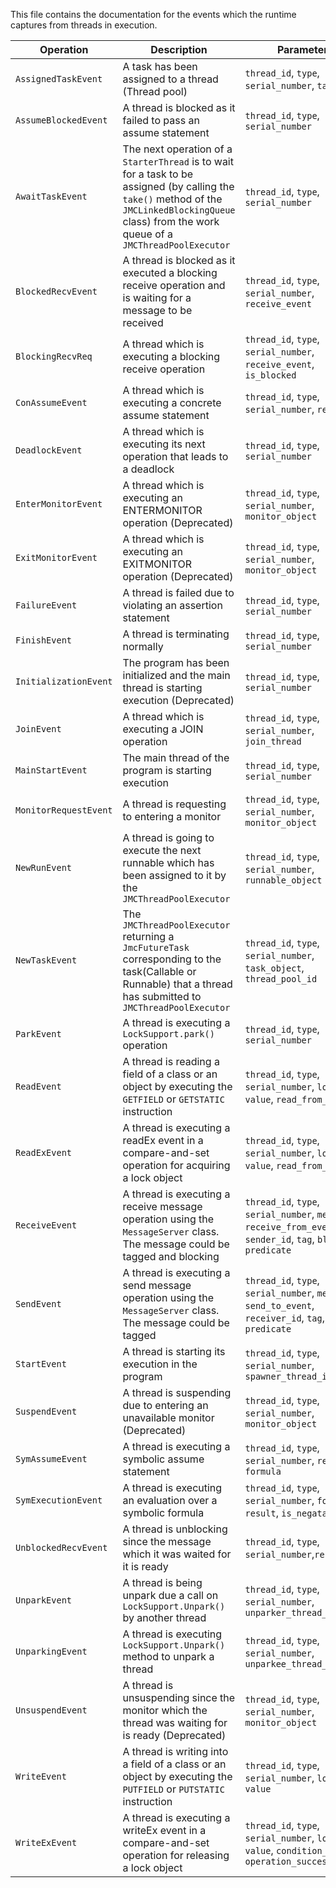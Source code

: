 This file contains the documentation for the events which the runtime captures from threads in execution.

| Operation             | Description                                                                                                                                                                                          | Parameters                                                                                                         |
|-----------------------|------------------------------------------------------------------------------------------------------------------------------------------------------------------------------------------------------|--------------------------------------------------------------------------------------------------------------------|
| `AssignedTaskEvent`   | A task has been assigned to a thread (Thread pool)                                                                                                                                                   | `thread_id`, `type`, `serial_number`, `task`                                                                       |
| `AssumeBlockedEvent`  | A thread is blocked as it failed to pass an assume statement                                                                                                                                         | `thread_id`, `type`, `serial_number`                                                                               |
| `AwaitTaskEvent`      | The next operation of a `StarterThread` is to wait for a task to be assigned (by calling the `take()` method of the `JMCLinkedBlockingQueue` class) from the work queue of a `JMCThreadPoolExecutor` | `thread_id`, `type`, `serial_number`                                                                               |
| `BlockedRecvEvent`    | A thread is blocked as it executed a blocking receive operation and is waiting for a message to be received                                                                                          | `thread_id`, `type`, `serial_number`, `receive_event`                                                              |
| `BlockingRecvReq`     | A thread which is executing a blocking receive operation                                                                                                                                             | `thread_id`, `type`, `serial_number`, `receive_event`, `is_blocked`                                                |
| `ConAssumeEvent`      | A thread which is executing a concrete assume statement                                                                                                                                              | `thread_id`, `type`, `serial_number`, `result`                                                                     |
| `DeadlockEvent`       | A thread which is executing its next operation that leads to a deadlock                                                                                                                              | `thread_id`, `type`, `serial_number`                                                                               |
| `EnterMonitorEvent`   | A thread which is executing an ENTERMONITOR operation (Deprecated)                                                                                                                                   | `thread_id`, `type`, `serial_number`, `monitor_object`                                                             |
| `ExitMonitorEvent`    | A thread which is executing an EXITMONITOR operation (Deprecated)                                                                                                                                    | `thread_id`, `type`, `serial_number`, `monitor_object`                                                             |
| `FailureEvent`        | A thread is failed due to violating an assertion statement                                                                                                                                           | `thread_id`, `type`, `serial_number`                                                                               |
| `FinishEvent`         | A thread is terminating normally                                                                                                                                                                     | `thread_id`, `type`, `serial_number`                                                                               |
| `InitializationEvent` | The program has been initialized and the main thread is starting execution (Deprecated)                                                                                                              | `thread_id`, `type`, `serial_number`                                                                               |
| `JoinEvent`           | A thread which is executing a JOIN operation                                                                                                                                                         | `thread_id`, `type`, `serial_number`, `join_thread`                                                                |
| `MainStartEvent`      | The main thread of the program is starting execution                                                                                                                                                 | `thread_id`, `type`, `serial_number`                                                                               |
| `MonitorRequestEvent` | A thread is requesting to entering a monitor                                                                                                                                                         | `thread_id`, `type`, `serial_number`, `monitor_object`                                                             |
| `NewRunEvent`         | A thread is going to execute the next runnable which has been assigned to it by the `JMCThreadPoolExecutor`                                                                                          | `thread_id`, `type`, `serial_number`, `runnable_object`                                                            |
| `NewTaskEvent`        | The `JMCThreadPoolExecutor` returning a `JmcFutureTask` corresponding to the task(Callable or Runnable) that a thread has submitted to `JMCThreadPoolExecutor`                                       | `thread_id`, `type`, `serial_number`, `task_object`, `thread_pool_id`                                              |
| `ParkEvent`           | A thread is executing a `LockSupport.park()` operation                                                                                                                                               | `thread_id`, `type`, `serial_number`                                                                               |
| `ReadEvent`           | A thread is reading a field of a class or an object by executing the `GETFIELD` or `GETSTATIC` instruction                                                                                           | `thread_id`, `type`, `serial_number`, `location`, `value`, `read_from_event`                                       |
| `ReadExEvent`         | A thread is executing a readEx event in a compare-and-set operation for acquiring a lock object                                                                                                      | `thread_id`, `type`, `serial_number`, `location`, `value`, `read_from_event`                                       |
| `ReceiveEvent`        | A thread is executing a receive message operation using the `MessageServer` class. The message could be tagged and blocking                                                                          | `thread_id`, `type`, `serial_number`, `message`, `receive_from_event`, `sender_id`, `tag`, `blocking`, `predicate` |
| `SendEvent`           | A thread is executing a send message operation using the `MessageServer` class. The message could be tagged                                                                                          | `thread_id`, `type`, `serial_number`, `message`, `send_to_event`, `receiver_id`, `tag`, `predicate`                |                                                                                                  
| `StartEvent`          | A thread is starting its execution in the program                                                                                                                                                    | `thread_id`, `type`, `serial_number`, `spawner_thread_id`                                                          |
| `SuspendEvent`        | A thread is suspending due to entering an unavailable monitor (Deprecated)                                                                                                                           | `thread_id`, `type`, `serial_number`, `monitor_object`                                                             |
| `SymAssumeEvent`      | A thread is executing a symbolic assume statement                                                                                                                                                    | `thread_id`, `type`, `serial_number`, `result`, `formula`                                                          |
| `SymExecutionEvent`   | A thread is executing an evaluation over a symbolic formula                                                                                                                                          | `thread_id`, `type`, `serial_number`, `formula`, `result`, `is_negatable_SAT`                                      |
| `UnblockedRecvEvent`  | A thread is unblocking since the message which it was waited for it is ready                                                                                                                         | `thread_id`, `type`, `serial_number`,`recv_event`                                                                  |
| `UnparkEvent`         | A thread is being unpark due a call on `LockSupport.Unpark()` by another thread                                                                                                                      | `thread_id`, `type`, `serial_number`, `unparker_thread_id`                                                         |
| `UnparkingEvent`      | A thread is executing `LockSupport.Unpark()` method to unpark a thread                                                                                                                               | `thread_id`, `type`, `serial_number`, `unparkee_thread_id`                                                         |
| `UnsuspendEvent`      | A thread is unsuspending since the monitor which the thread was waiting for is ready (Deprecated)                                                                                                    | `thread_id`, `type`, `serial_number`, `monitor_object`                                                             |
| `WriteEvent`          | A thread is writing into a field of a class or an object by executing the `PUTFIELD` or `PUTSTATIC` instruction                                                                                      | `thread_id`, `type`, `serial_number`, `location`, `value`                                                          |
| `WriteExEvent`        | A thread is executing a writeEx event in a compare-and-set operation for releasing a lock object                                                                                                     | `thread_id`, `type`, `serial_number`, `location`, `value`, `condition_value`, `operation_success`                  |                   |